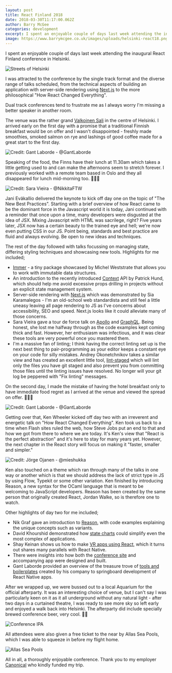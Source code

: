 ```yaml
---
layout: post
title: React Finland 2018
date: 2018-03-30T11:17:00.062Z
author: Barry McGee
categories: development
excerpt: I spent an enjoyable couple of days last week attending the inaugural React Finland conference in Helsinki.
image: https://www.barrymcgee.co.uk/images/uploads/helsinki-react18.png
---
```


I spent an enjoyable couple of days last week attending the inaugural React Finland conference in Helsinki.

![Streets of Helsinki](/images/uploads/helsinki-1.jpg)

I was attracted to the conference by the single track format and the diverse range of talks scheduled, from the technical aspects of building an application with server-side rendering using [Next.js](https://github.com/zeit/next.js/) to the more philosophical "How React Changed Everything".

Dual track conferences tend to frustrate me as I always worry I'm missing a better speaker in another room.

The venue was the rather grand [Valkoinen Sali](http://www.valkoinensali.com/) in the centre of Helsinki. I arrived early on the first day with a promise that a traditional Finnish breakfast would be on offer and I wasn't disappointed - freshly made smoothies, smoked salmon on rye and lashings of good coffee made for a great start to the first day.

![Credit: Gant Laborde - @GantLaborde](/images/uploads/helsinki-smoothie.png)

Speaking of the food, the Finns have their lunch at 11.30am which takes a little getting used to and can make the afternoons seem to stretch forever. I previously worked with a remote team based in Oslo and they all disappeared for lunch mid-morning too. 🤷🏻‍♂️

![Credit: Sara Vieira - @NikkitaFTW](/images/uploads/helsinki-jani.png)

Jani Eväkallio delivered the keynote to kick off day one on the topic of "The New Best Practices". Starting with a brief overview of how React came to be the dominant force in the Javascript world it is today, Jani continued with a reminder that once upon a time, many developers were disgusted at the idea of JSX. Mixing Javascript with HTML was sacrilege, right? Five years later, JSX now has a certain beauty to the trained eye and hell; we're now even putting CSS in our JS. Point being, standards and best practice are fluid and always evolving. Be open to new ideas and techniques.

The rest of the day followed with talks focussing on managing state, differing styling techniques and showcasing new tools. Highlights for me included;

* [Immer](https://github.com/mweststrate/immer) - a tiny package showcased by Michel Weststrate that allows you to work with immutable data structures.
* An introduction to the recently introduced [Context](https://reactjs.org/docs/context.html) API by Patrick Hund, which should help me avoid excessive props drilling in projects without an explicit state management system.
* Server-side rendering with [Next.js](https://github.com/zeit/next.js/) which was demonstrated by Sia Karamalegos - I'm an old-school web standardista and still feel a little uneasy leaving all page rendering to JS as I've concerns about accessibility, SEO and speed. Next.js looks like it could alleviate many of those concerns.
* Sara Vieira gave a tour de force talk on [Apollo](https://github.com/apollographql/react-apollo) and [GraphQL](https://graphql.org). Being honest, she lost me halfway through as the code examples kept coming thick and fast. However, her enthusiasm was infectious, and it was clear these tools are very powerful once you mastered them.
* I'm a massive fan of linting; I think having the correct linting set up is the next best thing to pair-programming as your editor keeps a constant eye on your code for silly mistakes. Andrey Okonetchnikov takes a similar view and has created an excellent little tool, [lint-staged](https://github.com/okonet/lint-staged) which will lint only the files you have git staged and also prevent you from committing those files until the linting issues have resolved. No longer will your git log be peppered with "Fix linting" messages.

On the second day, I made the mistake of having the hotel breakfast only to have immediate food regret as I arrived at the venue and viewed the spread on offer. 🤦🏻‍♂️

![Credit: Gant Laborde - @GantLaborde](/images/uploads/helsinki-brek.png)

Getting over that, Ken Wheeler kicked off day two with an irreverent and energetic talk on "How React Changed Everything". Ken took us back to a time when Flash sites ruled the web, how Steve Jobs put an end to that and how we got from there to where we are today. It's Ken's view that "React is the perfect abstraction" and it's here to stay for many years yet. However, the next chapter in the React story will focus on making it "faster, smaller and simpler."

![Credit: Jörge Ojanen - @mieshukka](/images/uploads/helsinki-ken.jpg)

Ken also touched on a theme which ran through many of the talks in one way or another which is that we should address the lack of strict type in JS by using Flow, Typekit or some other variation. Ken finished by introducing Reason, a new syntax for the OCaml language that is meant to be welcoming to JavaScript developers. Reason has been created by the same person that originally created React, Jordan Walke, so is therefore one to watch.

Other highlights of day two for me included;

* Nik Graf gave an introduction to [Reason](https://github.com/reasonml/reason-react), with code examples explaining the unique concepts such as variants.
* David Khourshid demonstrated how [state charts](https://slides.com/davidkhourshid/statecharts-workshop#/) could simplify even the most complex of applications.
* Shay Keinan shows us how to make [VR apps using React](https://500tech.com/blog/all/introduction-to-react-vr-part-1/s), which it turns out shares many parallels with React Native.
* There were insights into how both the [conference site](https://react-finland.fi/) and accompanying app were designed and built.
* Gant Laborde provided an overview of the treasure trove of [tools and boilerplates](https://infinite.red/ignite) created by his company to springboard development of React Native apps.

After we wrapped up, we were bussed out to a local Aquarium for the official afterparty. It was an interesting choice of venue, but I can't say I was particularly keen on it as it all underground without any natural light - after two days in a curtained theatre, I was ready to see more sky so left early and enjoyed a walk back into Helsinki. The afterparty did include specially brewed conference beer, very cool. 🙌🏻

![Conference IPA](/images/uploads/helsinki-3.jpg)

All attendees were also given a free ticket to the near by Allas Sea Pools, which I was able to squeeze in before my flight home.

![Allas Sea Pools](/images/uploads/helsinki-2.jpg)

All in all, a thoroughly enjoyable conference. Thank you to my employer [Canonical](https://www.canonical.com/) who kindly funded my trip.
